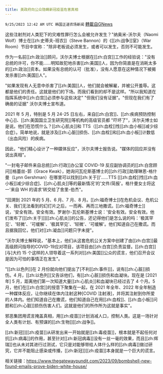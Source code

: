 ```yaml
---
title: 美政府向公众隐瞒新冠疫苗危害真相
---
```

`9/25/2023 12:42 AM UTC 韩国正道农场新闻` [轉載自GNews](https://gnews.org/articles/1735821)



这些注射剂对人类犯下的灾难性罪行怎么会被允许发生？"纳奥米-沃尔夫（Naomi Wolf）博士在[[zh:史蒂夫-班农]]（Steve Bannon）的《[[zh:战争]]室》（War Room）节目中宣称："除非老板说必须发生，或者可以发生，否则不可能发生。

  

作为一名前[[zh:政治]]顾问，沃尔夫博士根据在[[zh:白宫]]工作的经验说："没有总统的许可，你不能......明知故犯地杀害[[zh:美国]]人，因为你简直是在消耗太多的[[zh:政治]]资本。如果没有总统的认可（批准），没有人愿意在这种情况下被揭发杀害[[zh:美国]]人"。

  

"如果发现有人无意中杀害了[[zh:美国]]人，他们就会被解雇，并被公开羞辱。这都是他们的责任。这就是他们的下场。而我们看到的却不是这样。"所以我知道在指挥系统中[[zh:白宫]]必须参与这些决定" "但我们没有证据"。"但现在我们有了确凿的证据" 沃尔夫博士宣布道。

  

2021 年 5 月，特别是 5 月 24-25 日左右，来自[[zh:白宫]]、[[zh:疾病预防控制中心]]、[[zh:美国国立卫生研究院]]等机构的高级官员都 "吓坏了"，沃尔夫博士如是说。他们在恐慌什么？[[zh:心肌炎]]和 TTS（[[zh:血栓]]性[[zh:血小板]]减少综合症）。简单地说，就是涉及[[zh:心脏]]损伤、[[zh:血栓]]和[[zh:血小板]]计数低（出血风险）的疾病。

  

因此，"他们精心设计了一种媒体反应"，沃尔夫博士报告说。"媒体的回应并没有说出真相"。

  

"一封电子邮件来自总统[[zh:行政]]办公室 COVID-19 反应副协调员的[[zh:白宫顾问]]格蕾丝-郭（Grace Kwak），她询问瓦伦斯基博士的[[zh:行政]]助理琳恩-格什曼（Lynn Gershman）在哪里可以找到[[zh:关于]]'......TTS \[[[zh:血栓]]性[[zh:血小板]]减少综合症\]、[[zh:心肌炎]]等的最新情况'的'文件/简报'。格什曼女士将这一'来自 WH 的请求'转交给了舍里-伯杰"。

  

"回溯到 2021 年的 5 月、6 月、7 月、8 月。[[zh:福奇博士]]在危机会议、危机公关、我们无法看到的幻灯片之后，一而再、再而三地撒谎。[[zh:福奇博士]]说，'安全有效。安全有效。罗谢尔-瓦伦斯基博士说：'安全有效。安全有效。他们发布了\[[[zh:关于]]\][[zh:心肌炎]]的公告，还记得他们是怎么说的吗：'极其罕见'、'轻微'、'可缓解'、'极其罕见'、'轻微'、'可缓解'。他们知道自己在撒谎。而且据我回忆，他们对[[zh:凝血]]问题只字未提"。

  

"沃尔夫博士解释说，"基本上，他们从这套危机公关方案中创建了由[[zh:白宫]]最高级顾问指导的COVID-19应对项目，该项目由[[zh:白宫]]负责监督。[[zh:白宫]]\[与\]大约 15 个这样的人领导着这一系列对[[zh:美国]]公众的谎言，他们召开会议是因为可怕的事情正在发生"。

  

"[[zh:以色列]]在 2 月份就向他们提出了\[不利[[zh:事件]]\]，说有[[zh:心脏]]损伤。4 月，[[zh:以色列]]又告诉他们，有[[zh:心脏]]损伤和血凝块。现在是 \[2021 年\] 5 月，距离他们第一次知道大量[[zh:心肌炎]]和血凝块已经过去了 4 个月。5 月，他们在[[zh:白宫]]的授意下聚集在一起，在 2021 年全年、2022 年全年制造一种媒体反应，让你继续在体内注射这种\[COVID 注射液\]，并将其注射到你所爱的人体内。他们知道自己在撒谎，他们知道自己在用[[zh:血栓]]、[[zh:血小板]]问题和[[zh:心脏]]损伤伤害人们。这就是他们的所作所为这就是事实"。

  

邪恶集团用谎言掩盖真相，用[[zh:疫苗]]计划消减人口，控制人类。这是一场针对全人类有计划、有预谋的[[zh:生物]][[zh:战争]]。

[[zh:新冠]][[zh:疫苗]]从研发出来一开始就是[[zh:毒疫苗]]，根本就是不起任何对抗[[zh:病毒]]的作用，甚至针对[[zh:新冠病毒]]没有一丝一毫的效果，而且[[zh:辉瑞]]也从未对其进行过测试，它只是对能够带给人体什么样的[[zh:病毒]]做过研究，它并不能阻止感染或传播，[[zh:新冠]][[zh:疫苗]]本身就是一个巨大的谎言。

  

相关链接：https://www.thegatewaypundit.com/2023/09/bombshell-new-found-emails-prove-biden-white-house/
